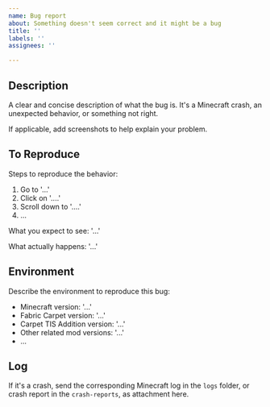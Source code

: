 ```yaml
---
name: Bug report
about: Something doesn't seem correct and it might be a bug
title: ''
labels: ''
assignees: ''

---
```


## Description

A clear and concise description of what the bug is. It's a Minecraft crash, an unexpected behavior, or something not right.

If applicable, add screenshots to help explain your problem.

## To Reproduce

Steps to reproduce the behavior:

1. Go to '...'
2. Click on '....'
3. Scroll down to '....'
4. ...

What you expect to see: '...'

What actually happens: '...'

## Environment

Describe the environment to reproduce this bug:

- Minecraft version: '...'
- Fabric Carpet version: '...'
- Carpet TIS Addition version: '...'
- Other related mod versions: '...'
- ...

## Log

If it's a crash, send the corresponding Minecraft log in the `logs` folder, or crash report in the `crash-reports`, as attachment here.
